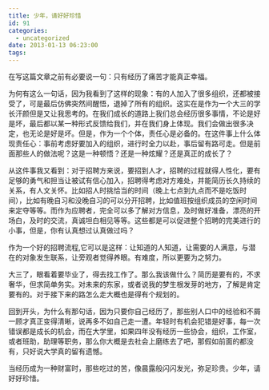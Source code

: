 ```yaml
---
title: 少年，请好好珍惜
id: 91
categories:
  - uncategorized
date: 2013-01-13 06:23:00
tags:
---
```


在写这篇文章之前有必要说一句：只有经历了痛苦才能真正幸福。

为何有这么一句话，因为我看到了这样的现象：有的人加入了很多组织，还都被接受了，可是最后仿佛突然间醒悟，退掉了所有的组织。这实在是作为一个大三的学长汗颜但是又让我思考的。在我们成长的道路上我们总会经历很多事情，不论是好是坏，最后都以某一种形式反馈给我们，并在我们身上体现。我们会做出很多决定，也无论是好是坏。但是，作为一个个体，责任心是必备的。在这件事上什么体现责任心：事前考虑好要加入的组织，进行时全力以赴，事后留有路可走。但是前面那些人的做法呢？这是一种顿悟？还是一种炫耀？还是真正的成长了？

从这件事我又看到：对于招聘方来说，要招到人才，招聘的过程就得人性化，要有足够的勇气和担当让被试有信心加入，招聘得考虑对方难处，并能简历长久持续的关系，有人文关怀。比如招人时挑恰当的时间（晚上七点到九点而不是吃饭时间），比如有晚自习和没晚自习的可以分开招聘，比如值班按组织成员的空闲时间来定夺等等。而作为应聘者，完全可以多了解对方信息，及时做好准备，漂亮的开场白，及时的交流，真诚坦白相见等等。这些都是可以促进整个招聘的完美进行的小事，但是，你有认真想过认真做过吗？

作为一个好的招聘流程,它可以是这样：让知道的人知道，让需要的人满意，与潜在的对象发生联系，让旁观者觉得养眼。有难度，所以更要为之努力。

大三了，眼看着要毕业了，得去找工作了。那么我该做什么？简历是要有的，不求奢华，但求简单务实。对未来的东家，或者说我的梦生根发芽的地方，了解是肯定要有的。对于接下来的路怎么走大概也是得有个规划的。

回到开头，为什么有那句话，因为只要你自己经历了，那些别人口中的经验和不屑一顾才真正变得清晰，说再多不如自己走一遭。年轻时有机会犯错是好事，每一次错误都是成长的机会，而在大学里，如果四年没有经历一些协会，组织，工作室，或者班助，助理等职务，那么你大概是去社会上磨练去了吧，那假如前面的都没有，只好说大学真的留有遗憾。

当经历成为一种财富时，那些吃过的苦，像晨露般闪闪发光，弥足珍贵。少年，请好好珍惜。